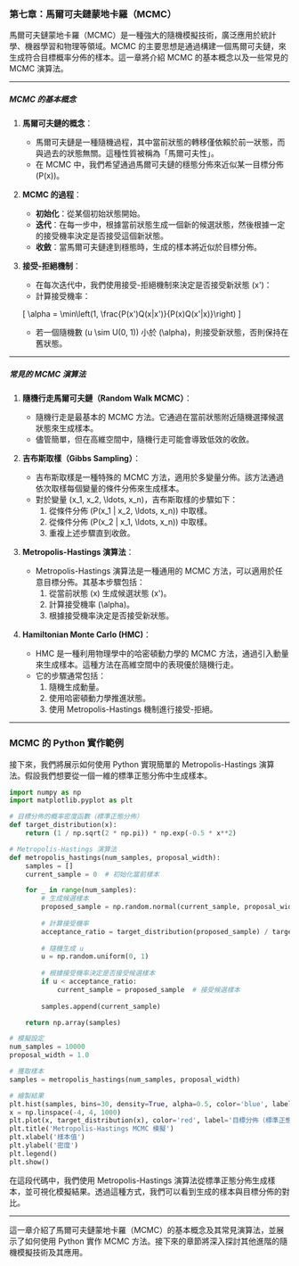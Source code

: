 ### 第七章：馬爾可夫鏈蒙地卡羅（MCMC）

馬爾可夫鏈蒙地卡羅（MCMC）是一種強大的隨機模擬技術，廣泛應用於統計學、機器學習和物理等領域。MCMC 的主要思想是通過構建一個馬爾可夫鏈，來生成符合目標概率分佈的樣本。這一章將介紹 MCMC 的基本概念以及一些常見的 MCMC 演算法。

---

##### MCMC 的基本概念

1. **馬爾可夫鏈的概念**：
   - 馬爾可夫鏈是一種隨機過程，其中當前狀態的轉移僅依賴於前一狀態，而與過去的狀態無關。這種性質被稱為「馬爾可夫性」。
   - 在 MCMC 中，我們希望通過馬爾可夫鏈的穩態分佈來近似某一目標分佈 \(P(x)\)。

2. **MCMC 的過程**：
   - **初始化**：從某個初始狀態開始。
   - **迭代**：在每一步中，根據當前狀態生成一個新的候選狀態，然後根據一定的接受機率決定是否接受這個新狀態。
   - **收斂**：當馬爾可夫鏈達到穩態時，生成的樣本將近似於目標分佈。

3. **接受-拒絕機制**：
   - 在每次迭代中，我們使用接受-拒絕機制來決定是否接受新狀態 \(x'\)：
   - 計算接受機率：

   \[
   \alpha = \min\left(1, \frac{P(x')Q(x|x')}{P(x)Q(x'|x)}\right)
   \]

   - 若一個隨機數 \(u \sim U(0, 1)\) 小於 \(\alpha\)，則接受新狀態，否則保持在舊狀態。

---

##### 常見的 MCMC 演算法

1. **隨機行走馬爾可夫鏈（Random Walk MCMC）**：
   - 隨機行走是最基本的 MCMC 方法。它通過在當前狀態附近隨機選擇候選狀態來生成樣本。
   - 儘管簡單，但在高維空間中，隨機行走可能會導致低效的收斂。

2. **吉布斯取樣（Gibbs Sampling）**：
   - 吉布斯取樣是一種特殊的 MCMC 方法，適用於多變量分佈。該方法通過依次取樣每個變量的條件分佈來生成樣本。
   - 對於變量 \(x_1, x_2, \ldots, x_n\)，吉布斯取樣的步驟如下：
     1. 從條件分佈 \(P(x_1 | x_2, \ldots, x_n)\) 中取樣。
     2. 從條件分佈 \(P(x_2 | x_1, \ldots, x_n)\) 中取樣。
     3. 重複上述步驟直到收斂。

3. **Metropolis-Hastings 演算法**：
   - Metropolis-Hastings 演算法是一種通用的 MCMC 方法，可以適用於任意目標分佈。其基本步驟包括：
     1. 從當前狀態 \(x\) 生成候選狀態 \(x'\)。
     2. 計算接受機率 \(\alpha\)。
     3. 根據接受機率決定是否接受新狀態。

4. **Hamiltonian Monte Carlo (HMC)**：
   - HMC 是一種利用物理學中的哈密頓動力學的 MCMC 方法，通過引入動量來生成樣本。這種方法在高維空間中的表現優於隨機行走。
   - 它的步驟通常包括：
     1. 隨機生成動量。
     2. 使用哈密頓動力學推進狀態。
     3. 使用 Metropolis-Hastings 機制進行接受-拒絕。

---

### MCMC 的 Python 實作範例

接下來，我們將展示如何使用 Python 實現簡單的 Metropolis-Hastings 演算法。假設我們想要從一個一維的標準正態分佈中生成樣本。

```python
import numpy as np
import matplotlib.pyplot as plt

# 目標分佈的概率密度函數（標準正態分佈）
def target_distribution(x):
    return (1 / np.sqrt(2 * np.pi)) * np.exp(-0.5 * x**2)

# Metropolis-Hastings 演算法
def metropolis_hastings(num_samples, proposal_width):
    samples = []
    current_sample = 0  # 初始化當前樣本

    for _ in range(num_samples):
        # 生成候選樣本
        proposed_sample = np.random.normal(current_sample, proposal_width)
        
        # 計算接受機率
        acceptance_ratio = target_distribution(proposed_sample) / target_distribution(current_sample)
        
        # 隨機生成 u
        u = np.random.uniform(0, 1)
        
        # 根據接受機率決定是否接受候選樣本
        if u < acceptance_ratio:
            current_sample = proposed_sample  # 接受候選樣本
        
        samples.append(current_sample)

    return np.array(samples)

# 模擬設定
num_samples = 10000
proposal_width = 1.0

# 獲取樣本
samples = metropolis_hastings(num_samples, proposal_width)

# 繪製結果
plt.hist(samples, bins=30, density=True, alpha=0.5, color='blue', label='MCMC 樣本')
x = np.linspace(-4, 4, 1000)
plt.plot(x, target_distribution(x), color='red', label='目標分佈（標準正態）')
plt.title('Metropolis-Hastings MCMC 模擬')
plt.xlabel('樣本值')
plt.ylabel('密度')
plt.legend()
plt.show()
```

在這段代碼中，我們使用 Metropolis-Hastings 演算法從標準正態分佈生成樣本，並可視化模擬結果。透過這種方式，我們可以看到生成的樣本與目標分佈的對比。

---

這一章介紹了馬爾可夫鏈蒙地卡羅（MCMC）的基本概念及其常見演算法，並展示了如何使用 Python 實作 MCMC 方法。接下來的章節將深入探討其他進階的隨機模擬技術及其應用。